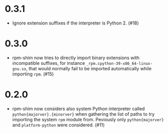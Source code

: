 # 0.3.1

- Ignore extension suffixes if the interpreter is Python 2. (#18)

# 0.3.0

- rpm-shim now tries to directly import binary extensions with incompatible suffixes,
  for instance `_rpm.cpython-39-x86_64-linux-gnu.so`, that would normally fail to be imported
  automatically while importing `rpm`. (#15)

# 0.2.0

- rpm-shim now considers also system Python interpreter called `python{majorver}.{minorver}`
  when gathering the list of paths to try importing the system `rpm` module from.
  Peviously only `python{majorver}` and `platform-python` were considered. (#11)
